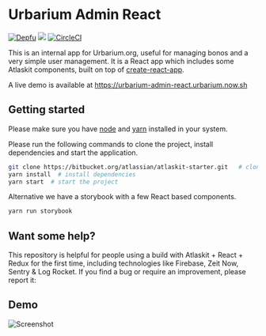 # Urbarium Admin React

[![Depfu](https://badges.depfu.com/badges/162bf61e2b9550630153a8111d486b27/count.svg)](https://depfu.com/github/Urbarium/urbarium-admin-react?project_id=8338)
<a href="https://codeclimate.com/github/Urbarium/urbarium-admin-react/maintainability"><img src="https://api.codeclimate.com/v1/badges/a2dac334a6039df7d287/maintainability" /></a>
[![CircleCI](https://circleci.com/gh/Urbarium/urbarium-admin-react.svg?style=svg)](https://circleci.com/gh/Urbarium/urbarium-admin-react)

This is an internal app for Urbarium.org, useful for managing bonos and a very simple user management. It is a React app which includes some Atlaskit components, built on top of [create-react-app](https://github.com/facebookincubator/create-react-app).

A live demo is available at https://urbarium-admin-react.urbarium.now.sh

## Getting started

Please make sure you have [node](https://nodejs.org/en/download/) and [yarn](https://yarnpkg.com/en/docs/install) installed in your system.

Please run the following commands to clone the project, install dependencies and start the application.

```bash
git clone https://bitbucket.org/atlassian/atlaskit-starter.git   # clone the project
yarn install  # install dependencies
yarn start  # start the project
```

Alternative we have a storybook with a few React based components. 

```bash
yarn run storybook
```

## Want some help?

This repository is helpful for people using a build with Atlaskit + React + Redux for the first time, including technologies like Firebase, Zeit Now, Sentry & Log Rocket. If you find a bug or require an improvement, please report it:



## Demo

![Screenshot](https://s3.gifyu.com/images/ezgif.com-crop-18e6ede318837df77.gif)
